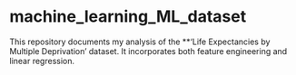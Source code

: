 # machine_learning_ML_dataset
This repository documents my analysis of the **‘Life Expectancies by Multiple Deprivation’ dataset. It incorporates both feature engineering and linear regression.

